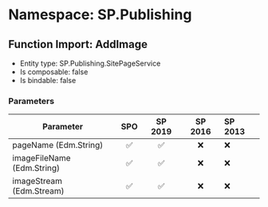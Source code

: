 # Namespace: SP.Publishing

## Function Import: AddImage

- Entity type: SP.Publishing.SitePageService
- Is composable: false
- Is bindable: false

### Parameters

Parameter | SPO | SP 2019 | SP 2016 | SP 2013
----------|:---:|:-------:|:-------:|:-------
pageName (Edm.String) | ✅ | ✅ | ❌ | ❌
imageFileName (Edm.String) | ✅ | ✅ | ❌ | ❌
imageStream (Edm.Stream) | ✅ | ✅ | ❌ | ❌
